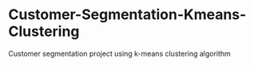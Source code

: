 # Customer-Segmentation-Kmeans-Clustering
Customer segmentation project using k-means clustering algorithm
